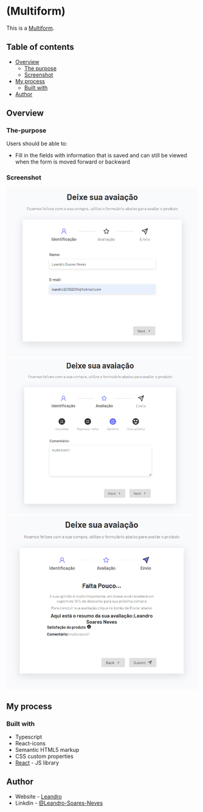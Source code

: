# (Multiform)

This is a [Multiform](https://leandro-pixel.github.io/Multistep_form/). 

## Table of contents

- [Overview](#overview)
  - [The purpose](#The-purpose)
  - [Screenshot](#screenshot)
- [My process](#my-process)
  - [Built with](#built-with)
- [Author](#author)

## Overview

### The-purpose

Users should be able to:

- Fill in the fields with information that is saved and can still be viewed when the form is moved forward or backward


### Screenshot

![Step 1](./src/assets/Multistep-form.png)
![Step 2](./src/assets/Multistep-form-2.png)
![Step 3](./src/assets/Multistep-form-3.png)

## My process

### Built with

- Typescript
- React-icons
- Semantic HTML5 markup
- CSS custom properties
- [React](https://reactjs.org/) - JS library


## Author

- Website - [Leandro](https://leandro-pixel.github.io/React-Portfolio/)
- Linkdin - [@Leandro-Soares-Neves](https://www.linkedin.com/in/leandro-soares-neves/)

